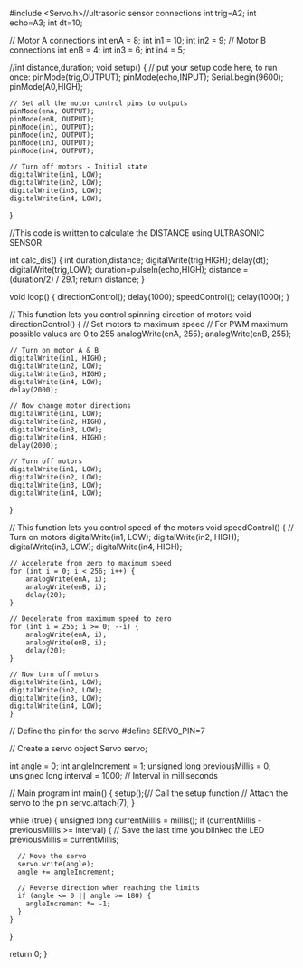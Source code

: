 #include <Servo.h>//ultrasonic sensor connections
int trig=A2;
int echo=A3;
int dt=10;

// Motor A connections
int enA = 8;
int in1 = 10;
int in2 = 9;
// Motor B connections
int enB = 4;
int in3 = 6;
int in4 = 5;


//int distance,duration;
void setup() {
  // put your setup code here, to run once:
    pinMode(trig,OUTPUT);
    pinMode(echo,INPUT);
    Serial.begin(9600);
    pinMode(A0,HIGH);

  
  	// Set all the motor control pins to outputs
	pinMode(enA, OUTPUT);
	pinMode(enB, OUTPUT);
	pinMode(in1, OUTPUT);
	pinMode(in2, OUTPUT);
	pinMode(in3, OUTPUT);
	pinMode(in4, OUTPUT);
	
	// Turn off motors - Initial state
	digitalWrite(in1, LOW);
	digitalWrite(in2, LOW);
	digitalWrite(in3, LOW);
	digitalWrite(in4, LOW);
}

//This code is written to calculate the DISTANCE using ULTRASONIC SENSOR

int calc_dis()
{
    int duration,distance;
    digitalWrite(trig,HIGH);
    delay(dt);
    digitalWrite(trig,LOW);
    duration=pulseIn(echo,HIGH);
    distance = (duration/2) / 29.1;
    return distance;
}

void loop() {
	directionControl();
	delay(1000);
	speedControl();
	delay(1000);
}

// This function lets you control spinning direction of motors
void directionControl() {
	// Set motors to maximum speed
	// For PWM maximum possible values are 0 to 255
	analogWrite(enA, 255);
	analogWrite(enB, 255);

	// Turn on motor A & B
	digitalWrite(in1, HIGH);
	digitalWrite(in2, LOW);
	digitalWrite(in3, HIGH);
	digitalWrite(in4, LOW);
	delay(2000);
	
	// Now change motor directions
	digitalWrite(in1, LOW);
	digitalWrite(in2, HIGH);
	digitalWrite(in3, LOW);
	digitalWrite(in4, HIGH);
	delay(2000);
	
	// Turn off motors
	digitalWrite(in1, LOW);
	digitalWrite(in2, LOW);
	digitalWrite(in3, LOW);
	digitalWrite(in4, LOW);
}

// This function lets you control speed of the motors
void speedControl() {
	// Turn on motors
	digitalWrite(in1, LOW);
	digitalWrite(in2, HIGH);
	digitalWrite(in3, LOW);
	digitalWrite(in4, HIGH);
	
	// Accelerate from zero to maximum speed
	for (int i = 0; i < 256; i++) {
		analogWrite(enA, i);
		analogWrite(enB, i);
		delay(20);
	}
	
	// Decelerate from maximum speed to zero
	for (int i = 255; i >= 0; --i) {
		analogWrite(enA, i);
		analogWrite(enB, i);
		delay(20);
	}
	
	// Now turn off motors
	digitalWrite(in1, LOW);
	digitalWrite(in2, LOW);
	digitalWrite(in3, LOW);
	digitalWrite(in4, LOW);
    }
// Define the pin for the servo
#define SERVO_PIN=7

// Create a servo object
Servo servo;

int angle = 0;
int angleIncrement = 1;
unsigned long previousMillis = 0;
unsigned long interval = 1000; // Interval in milliseconds


// Main program
int main() {
  setup();{// Call the setup function
    // Attach the servo to the pin
  servo.attach(7);
}

  while (true) {
    unsigned long currentMillis = millis();
    if (currentMillis - previousMillis >= interval) {
      // Save the last time you blinked the LED
      previousMillis = currentMillis;

      // Move the servo
      servo.write(angle);
      angle += angleIncrement;
      
      // Reverse direction when reaching the limits
      if (angle <= 0 || angle >= 180) {
        angleIncrement *= -1;
      }
    }
  }

  return 0;
}

